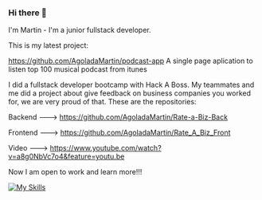 ### Hi there 👋

I'm Martin - I'm a junior fullstack developer. 

This is my latest project:

https://github.com/AgoladaMartin/podcast-app
A single page aplication to listen top 100 musical podcast from itunes


I did a fullstack developer bootcamp with Hack A Boss. My teammates and me did a project about give feedback on business companies you worked for, we are very proud of that. 
These are the repositories:

Backend --->
https://github.com/AgoladaMartin/Rate-a-Biz-Back

Frontend --->
https://github.com/AgoladaMartin/Rate_A_Biz_Front

Video --->
https://www.youtube.com/watch?v=a8g0NbVc7o4&feature=youtu.be

Now I am open to work and learn more!!!

[![My Skills](https://skillicons.dev/icons?i=html,css,js,mysql,nodejs,react,angular,java)](https://skillicons.dev)

<!--
**AgoladaMartin/AgoladaMartin** is a ✨ _special_ ✨ repository because its `README.md` (this file) appears on your GitHub profile.

Here are some ideas to get you started:

- 🔭 I’m currently working on ...
- 🌱 I’m currently learning ...
- 👯 I’m looking to collaborate on ...
- 🤔 I’m looking for help with ...
- 💬 Ask me about ...
- 📫 How to reach me: ...
- 😄 Pronouns: ...
- ⚡ Fun fact: ...
-->
